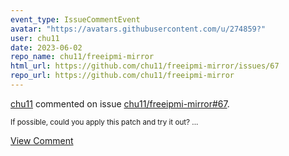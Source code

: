 ```yaml
---
event_type: IssueCommentEvent
avatar: "https://avatars.githubusercontent.com/u/274859?"
user: chu11
date: 2023-06-02
repo_name: chu11/freeipmi-mirror
html_url: https://github.com/chu11/freeipmi-mirror/issues/67
repo_url: https://github.com/chu11/freeipmi-mirror
---
```


<a href='https://github.com/chu11' target='_blank'>chu11</a> commented on issue <a href='https://github.com/chu11/freeipmi-mirror/issues/67' target='_blank'>chu11/freeipmi-mirror#67</a>.

<small>If possible, could you apply this patch and try it out?...</small>

<a href='https://github.com/chu11/freeipmi-mirror/issues/67' target='_blank'>View Comment</a>